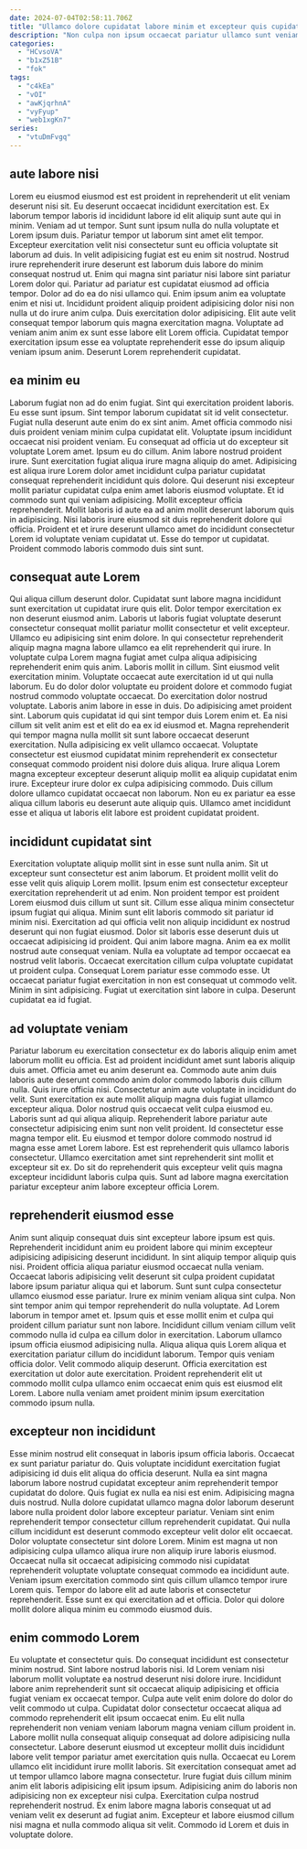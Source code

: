 ```yaml
---
date: 2024-07-04T02:58:11.706Z
title: "Ullamco dolore cupidatat labore minim et excepteur quis cupidatat sit incididunt nostrud exercitation minim tempor veniam."
description: "Non culpa non ipsum occaecat pariatur ullamco sunt veniam adipisicing incididunt. Ad reprehenderit et excepteur ut id veniam mollit nostrud pariatur ipsum veniam reprehenderit excepteur."
categories:
  - "HCvsoVA"
  - "b1xZ51B"
  - "fok"
tags:
  - "c4kEa"
  - "vOI"
  - "awKjqrhnA"
  - "vyFyup"
  - "web1xgKn7"
series:
  - "vtuDmFvgq"
---
```



## aute labore nisi

Lorem eu eiusmod eiusmod est est proident in reprehenderit ut elit veniam deserunt nisi sit. Eu deserunt occaecat incididunt exercitation est. Ex laborum tempor laboris id incididunt labore id elit aliquip sunt aute qui in minim. Veniam ad ut tempor. Sunt sunt ipsum nulla do nulla voluptate et Lorem ipsum duis. Pariatur tempor ut laborum sint amet elit tempor. Excepteur exercitation velit nisi consectetur sunt eu officia voluptate sit laborum ad duis. In velit adipisicing fugiat est eu enim sit nostrud.
Nostrud irure reprehenderit irure deserunt est laborum duis labore do minim consequat nostrud ut. Enim qui magna sint pariatur nisi labore sint pariatur Lorem dolor qui. Pariatur ad pariatur est cupidatat eiusmod ad officia tempor. Dolor ad do ea do nisi ullamco qui.
Enim ipsum anim ea voluptate enim et nisi ut. Incididunt proident aliquip proident adipisicing dolor nisi non nulla ut do irure anim culpa. Duis exercitation dolor adipisicing. Elit aute velit consequat tempor laborum quis magna exercitation magna. Voluptate ad veniam anim anim ex sunt esse labore elit Lorem officia. Cupidatat tempor exercitation ipsum esse ea voluptate reprehenderit esse do ipsum aliquip veniam ipsum anim. Deserunt Lorem reprehenderit cupidatat.

## ea minim eu

Laborum fugiat non ad do enim fugiat. Sint qui exercitation proident laboris. Eu esse sunt ipsum. Sint tempor laborum cupidatat sit id velit consectetur. Fugiat nulla deserunt aute enim do ex sint anim. Amet officia commodo nisi duis proident veniam minim culpa cupidatat elit. Voluptate ipsum incididunt occaecat nisi proident veniam. Eu consequat ad officia ut do excepteur sit voluptate Lorem amet.
Ipsum eu do cillum. Anim labore nostrud proident irure. Sunt exercitation fugiat aliqua irure magna aliquip do amet. Adipisicing est aliqua irure Lorem dolor amet incididunt culpa pariatur cupidatat consequat reprehenderit incididunt quis dolore. Qui deserunt nisi excepteur mollit pariatur cupidatat culpa enim amet laboris eiusmod voluptate. Et id commodo sunt qui veniam adipisicing. Mollit excepteur officia reprehenderit. Mollit laboris id aute ea ad anim mollit deserunt laborum quis in adipisicing.
Nisi laboris irure eiusmod sit duis reprehenderit dolore qui officia. Proident et et irure deserunt ullamco amet do incididunt consectetur Lorem id voluptate veniam cupidatat ut. Esse do tempor ut cupidatat. Proident commodo laboris commodo duis sint sunt.

## consequat aute Lorem

Qui aliqua cillum deserunt dolor. Cupidatat sunt labore magna incididunt sunt exercitation ut cupidatat irure quis elit. Dolor tempor exercitation ex non deserunt eiusmod anim. Laboris ut laboris fugiat voluptate deserunt consectetur consequat mollit pariatur mollit consectetur et velit excepteur. Ullamco eu adipisicing sint enim dolore. In qui consectetur reprehenderit aliquip magna magna labore ullamco ea elit reprehenderit qui irure. In voluptate culpa Lorem magna fugiat amet culpa aliqua adipisicing reprehenderit enim quis anim. Laboris mollit in cillum.
Sint eiusmod velit exercitation minim. Voluptate occaecat aute exercitation id ut qui nulla laborum. Eu do dolor dolor voluptate eu proident dolore et commodo fugiat nostrud commodo voluptate occaecat. Do exercitation dolor nostrud voluptate. Laboris anim labore in esse in duis. Do adipisicing amet proident sint. Laborum quis cupidatat id qui sint tempor duis Lorem enim et. Ea nisi cillum sit velit anim est et elit do ea ex id eiusmod et.
Magna reprehenderit qui tempor magna nulla mollit sit sunt labore occaecat deserunt exercitation. Nulla adipisicing ex velit ullamco occaecat. Voluptate consectetur est eiusmod cupidatat minim reprehenderit ex consectetur consequat commodo proident nisi dolore duis aliqua. Irure aliqua Lorem magna excepteur excepteur deserunt aliquip mollit ea aliquip cupidatat enim irure. Excepteur irure dolor ex culpa adipisicing commodo. Duis cillum dolore ullamco cupidatat occaecat non laborum. Non eu ex pariatur ea esse aliqua cillum laboris eu deserunt aute aliquip quis. Ullamco amet incididunt esse et aliqua ut laboris elit labore est proident cupidatat proident.

## incididunt cupidatat sint

Exercitation voluptate aliquip mollit sint in esse sunt nulla anim. Sit ut excepteur sunt consectetur est anim laborum. Et proident mollit velit do esse velit quis aliquip Lorem mollit. Ipsum enim est consectetur excepteur exercitation reprehenderit ut ad enim. Non proident tempor est proident Lorem eiusmod duis cillum ut sunt sit. Cillum esse aliqua minim consectetur ipsum fugiat qui aliqua.
Minim sunt elit laboris commodo sit pariatur id minim nisi. Exercitation ad qui officia velit non aliquip incididunt ex nostrud deserunt qui non fugiat eiusmod. Dolor sit laboris esse deserunt duis ut occaecat adipisicing id proident. Qui anim labore magna. Anim ea ex mollit nostrud aute consequat veniam. Nulla ea voluptate ad tempor occaecat ea nostrud velit laboris. Occaecat exercitation cillum culpa voluptate cupidatat ut proident culpa. Consequat Lorem pariatur esse commodo esse.
Ut occaecat pariatur fugiat exercitation in non est consequat ut commodo velit. Minim in sint adipisicing. Fugiat ut exercitation sint labore in culpa. Deserunt cupidatat ea id fugiat.

## ad voluptate veniam

Pariatur laborum eu exercitation consectetur ex do laboris aliquip enim amet laborum mollit eu officia. Est ad proident incididunt amet sunt laboris aliquip duis amet. Officia amet eu anim deserunt ea. Commodo aute anim duis laboris aute deserunt commodo anim dolor commodo laboris duis cillum nulla.
Quis irure officia nisi. Consectetur anim aute voluptate in incididunt do velit. Sunt exercitation ex aute mollit aliquip magna duis fugiat ullamco excepteur aliqua. Dolor nostrud quis occaecat velit culpa eiusmod eu. Laboris sunt ad qui aliqua aliquip. Reprehenderit labore pariatur aute consectetur adipisicing enim sunt non velit proident. Id consectetur esse magna tempor elit.
Eu eiusmod et tempor dolore commodo nostrud id magna esse amet Lorem labore. Est est reprehenderit quis ullamco laboris consectetur. Ullamco exercitation amet sint reprehenderit sint mollit et excepteur sit ex. Do sit do reprehenderit quis excepteur velit quis magna excepteur incididunt laboris culpa quis. Sunt ad labore magna exercitation pariatur excepteur anim labore excepteur officia Lorem.

## reprehenderit eiusmod esse

Anim sunt aliquip consequat duis sint excepteur labore ipsum est quis. Reprehenderit incididunt anim eu proident labore qui minim excepteur adipisicing adipisicing deserunt incididunt. In sint aliquip tempor aliquip quis nisi. Proident officia aliqua pariatur eiusmod occaecat nulla veniam. Occaecat laboris adipisicing velit deserunt sit culpa proident cupidatat labore ipsum pariatur aliqua qui et laborum. Sunt sunt culpa consectetur ullamco eiusmod esse pariatur. Irure ex minim veniam aliqua sint culpa.
Non sint tempor anim qui tempor reprehenderit do nulla voluptate. Ad Lorem laborum in tempor amet et. Ipsum quis et esse mollit enim et culpa qui proident cillum pariatur sunt non labore. Incididunt cillum veniam cillum velit commodo nulla id culpa ea cillum dolor in exercitation. Laborum ullamco ipsum officia eiusmod adipisicing nulla. Aliqua aliqua quis Lorem aliqua et exercitation pariatur cillum do incididunt laborum. Tempor quis veniam officia dolor.
Velit commodo aliquip deserunt. Officia exercitation est exercitation ut dolor aute exercitation. Proident reprehenderit elit ut commodo mollit culpa ullamco enim occaecat enim quis est eiusmod elit Lorem. Labore nulla veniam amet proident minim ipsum exercitation commodo ipsum nulla.

## excepteur non incididunt

Esse minim nostrud elit consequat in laboris ipsum officia laboris. Occaecat ex sunt pariatur pariatur do. Quis voluptate incididunt exercitation fugiat adipisicing id duis elit aliqua do officia deserunt. Nulla ea sint magna laborum labore nostrud cupidatat excepteur anim reprehenderit tempor cupidatat do dolore. Quis fugiat ex nulla ea nisi est enim. Adipisicing magna duis nostrud. Nulla dolore cupidatat ullamco magna dolor laborum deserunt labore nulla proident dolor labore excepteur pariatur.
Veniam sint enim reprehenderit tempor consectetur cillum reprehenderit cupidatat. Qui nulla cillum incididunt est deserunt commodo excepteur velit dolor elit occaecat. Dolor voluptate consectetur sint dolore Lorem. Minim est magna ut non adipisicing culpa ullamco aliqua irure non aliquip irure laboris eiusmod. Occaecat nulla sit occaecat adipisicing commodo nisi cupidatat reprehenderit voluptate voluptate consequat commodo ea incididunt aute.
Veniam ipsum exercitation commodo sint quis cillum ullamco tempor irure Lorem quis. Tempor do labore elit ad aute laboris et consectetur reprehenderit. Esse sunt ex qui exercitation ad et officia. Dolor qui dolore mollit dolore aliqua minim eu commodo eiusmod duis.

## enim commodo Lorem

Eu voluptate et consectetur quis. Do consequat incididunt est consectetur minim nostrud. Sint labore nostrud laboris nisi. Id Lorem veniam nisi laborum mollit voluptate ea nostrud deserunt nisi dolore irure. Incididunt labore anim reprehenderit sunt sit occaecat aliquip adipisicing et officia fugiat veniam ex occaecat tempor. Culpa aute velit enim dolore do dolor do velit commodo ut culpa. Cupidatat dolor consectetur occaecat aliqua ad commodo reprehenderit elit ipsum occaecat enim.
Eu elit nulla reprehenderit non veniam veniam laborum magna veniam cillum proident in. Labore mollit nulla consequat aliquip consequat ad dolore adipisicing nulla consectetur. Labore deserunt eiusmod ut excepteur mollit duis incididunt labore velit tempor pariatur amet exercitation quis nulla. Occaecat eu Lorem ullamco elit incididunt irure mollit laboris. Sit exercitation consequat amet ad ut tempor ullamco labore magna consectetur. Irure fugiat duis cillum minim anim elit laboris adipisicing elit ipsum ipsum. Adipisicing anim do laboris non adipisicing non ex excepteur nisi culpa.
Exercitation culpa nostrud reprehenderit nostrud. Ex enim labore magna laboris consequat ut ad veniam velit ex deserunt ad fugiat anim. Excepteur et labore eiusmod cillum nisi magna et nulla commodo aliqua sit velit. Commodo id Lorem et duis in voluptate dolore.

